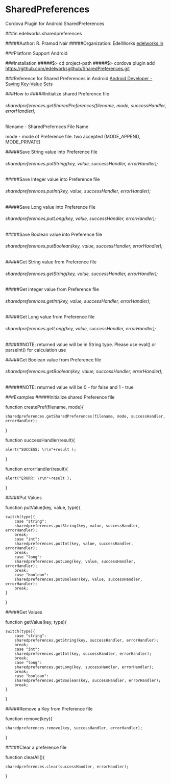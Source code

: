 SharedPreferences
=================

Cordova Plugin for Android SharedPreferences

###in.edelworks.sharedpreferences

#####Author: R. Pramod Nair
#####Organization: EdelWorks [edelworks.in](http://edelworks.in)

###Platform Support
Android

###Installation
#####$> cd project-path
#####$> cordova plugin add https://github.com/edelworksgithub/SharedPreferences.git

###Reference for Shared Preferences in Android
[Android Developer - Saving Key-Value Sets](http://developer.android.com/training/basics/data-storage/shared-preferences.html)

###How to
#####Initialize shared Preference file

###### sharedpreferences.getSharedPreferences(filename, mode, successHandler, errorHandler);
filename - SharedPrefernces File Name

mode - mode of Preference file. two accepted (MODE_APPEND, MODE_PRIVATE)


#####Save String value into Preference file
###### sharedpreferences.putString(key, value, successHandler, errorHandler);

#####Save Integer value into Preference file
###### sharedpreferences.putInt(key, value, successHandler, errorHandler);

#####Save Long value into Preference file
###### sharedpreferences.putLong(key, value, successHandler, errorHandler);

#####Save Boolean value into Preference file
###### sharedpreferences.putBoolean(key, value, successHandler, errorHandler);

#####Get String value from Preference file
###### sharedpreferences.getString(key, value, successHandler, errorHandler);

#####Get Integer value from Preference file
###### sharedpreferences.getInt(key, value, successHandler, errorHandler);

#####Get Long value from Preference file
###### sharedpreferences.getLong(key, value, successHandler, errorHandler);
######NOTE: returned value will be in String type. Please use eval() or parseInt() for calculation use

#####Get Boolean value from Preference file
###### sharedpreferences.getBoolean(key, value, successHandler, errorHandler);
######NOTE: returned value will be 0 - for false and 1 - true


###Examples
#####Initialize shared Preference file

function createPref(filename, mode){

	sharedpreferences.getSharedPreferences(filename, mode, successHandler, errorHandler);
	
}
   

function successHandler(result){

	alert("SUCCESS: \r\n"+result );
	
}

function errorHandler(result){

	alert("ERORR: \r\n"+result );
	
}

#####Put Values

function putValue(key, value, type){

	switch(type){
		case "string":
		sharedpreferences.putString(key, value, successHandler, errorHandler);
		break;
		case "int":
		sharedpreferences.putInt(key, value, successHandler, errorHandler);
		break;
		case "long":
		sharedpreferences.putLong(key, value, successHandler, errorHandler);
		break;
		case "boolean":
		sharedpreferences.putBoolean(key, value, successHandler, errorHandler);
		break;
	}
	
}


#####Get Values

function getValue(key, type){

	switch(type){
		case "string":
		sharedpreferences.getString(key, successHandler, errorHandler);
		break;
		case "int":
		sharedpreferences.getInt(key, successHandler, errorHandler);
		break;
		case "long":
		sharedpreferences.getLong(key, successHandler, errorHandler);
		break;
		case "boolean":
		sharedpreferences.getBoolean(key, successHandler, errorHandler);
		break;
	}
	
}


#####Remove a Key from Preference file

function remove(key){

	sharedpreferences.remove(key, successHandler, errorHandler);
	
}

#####Clear a preference file

function clearAll(){

	sharedpreferences.clear(successHandler, errorHandler);
	
}

